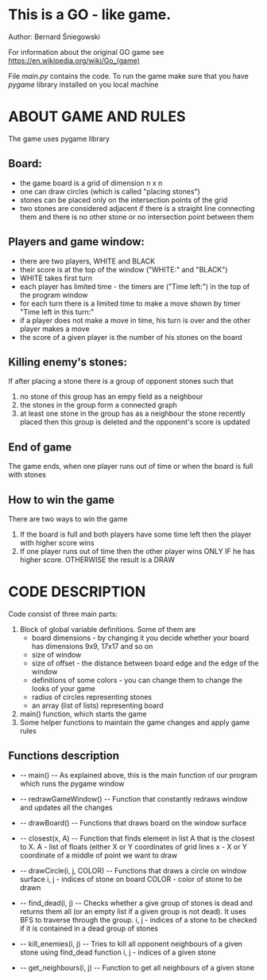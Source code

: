 # This is a GO - like game.

Author: Bernard Śniegowski

For information about the original GO game see https://en.wikipedia.org/wiki/Go_(game)

File _main.py_ contains the code. To run the game make sure that you have _pygame_ library installed on you local machine

# ABOUT GAME AND RULES

The game uses pygame library


## Board:
- the game board is a grid of dimension n x n
- one can draw circles (which is called "placing stones")
- stones can be placed only on the intersection points of the grid
- two stones are considered adjacent if there is a straight line connecting them and there is no other stone or no intersection point between them

## Players and game window:
- there are two players, WHITE and BLACK
- their score is at the top of the window ("WHITE:" and "BLACK")
- WHITE takes first turn
- each player has limited time - the timers are ("Time left:") in the top of the program window
- for each turn there is a limited time to make a move shown by timer "Time left in this turn:"
- if a player does not make a move in time, his turn is over and the other player makes a move
- the score of a given player is the number of his stones on the board

## Killing enemy's stones:
If after placing a stone there is a group of opponent stones such that
1. no stone of this group has an empy field as a neighbour
2. the stones in the group form a connected graph
3. at least one stone in the group has as a neighbour the stone recently placed
then this group is deleted and the opponent's score is updated


## End of game
The game ends, when one player runs out of time or when the board is full with stones



## How to win the game
There are two ways to win the game
1. If the board is full and both players have some time left then the player with higher score wins
2. If one player runs out of time then the other player wins ONLY IF he has higher score. OTHERWISE the result is a DRAW


# CODE DESCRIPTION
Code consist of three main parts:
1. Block of global variable definitions. Some of them are
	- board dimensions - by changing it you decide whether your board has dimensions 9x9, 17x17 and so on
	- size of window
	- size of offset - the distance between board edge and the edge of the window
	- definitions of some colors - you can change them to change the looks of your game
	- radius of circles representing stones
	- an array (list of lists) representing board
2. main() function, which starts the game
3. Some helper functions to maintain the game changes and apply game rules

## Functions description
* -- main() --
As explained above, this is the main function of our program which runs the pygame window

* -- redrawGameWindow() --
Function that constantly redraws window and updates all the changes

* -- drawBoard() --
Functions that draws board on the window surface

* -- closest(x, A) --
Function that finds element in list A that is the closest to X.
A - list of floats (either X or Y coordinates of grid lines
x - X or Y coordinate of a middle of point we want to draw

* -- drawCircle(i, j, COLOR) --
Functions that draws a circle on window surface
i, j - indices of stone on board
COLOR - color of stone to be drawn

* -- find_dead(i, j) --
Checks whether a give group of stones is dead and returns them all (or an empty list if a given group is not dead). It uses BFS to traverse through the group.
i, j - indices of a stone to be checked if it is contained in a dead group of stones

* -- kill_enemies(i, j) --
Tries to kill all opponent neighbours of a given stone using find_dead function
i, j - indices of a given stone

* -- get_neighbours(i, j) --
Function to get all neighbours of a given stone
